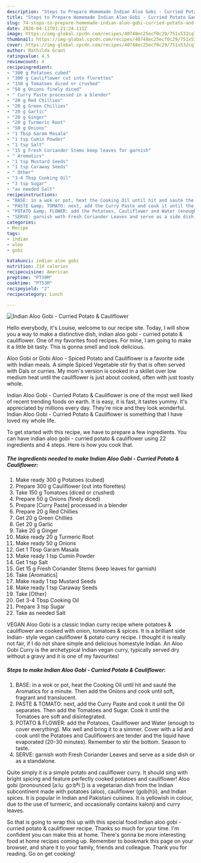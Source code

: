 ```yaml
---
description: "Steps to Prepare Homemade Indian Aloo Gobi - Curried Potato &amp;amp; Cauliflower"
title: "Steps to Prepare Homemade Indian Aloo Gobi - Curried Potato &amp;amp; Cauliflower"
slug: 74-steps-to-prepare-homemade-indian-aloo-gobi-curried-potato-and-amp-cauliflower
date: 2020-04-11T01:21:24.111Z
image: https://img-global.cpcdn.com/recipes/40748ec25ecf0c29/751x532cq70/indian-aloo-gobi-curried-potato-cauliflower-recipe-main-photo.jpg
thumbnail: https://img-global.cpcdn.com/recipes/40748ec25ecf0c29/751x532cq70/indian-aloo-gobi-curried-potato-cauliflower-recipe-main-photo.jpg
cover: https://img-global.cpcdn.com/recipes/40748ec25ecf0c29/751x532cq70/indian-aloo-gobi-curried-potato-cauliflower-recipe-main-photo.jpg
author: Mathilda Grant
ratingvalue: 4.5
reviewcount: 4
recipeingredient:
- "300 g Potatoes cubed"
- "300 g Cauliflower cut into florettes"
- "150 g Tomatoes diced or crushed"
- "50 g Onions finely diced"
- " Curry Paste processed in a blender"
- "20 g Red Chillies"
- "20 g Green Chillies"
- "20 g Garlic"
- "20 g Ginger"
- "20 g Turmeric Root"
- "50 g Onions"
- "1 Tbsp Garam Masala"
- "1 tsp Cumin Powder"
- "1 tsp Salt"
- "15 g Fresh Coriander Stems keep leaves for garnish"
- " Aromatics"
- "1 tsp Mustard Seeds"
- "1 tsp Caraway Seeds"
- " Other"
- "3-4 Tbsp Cooking Oil"
- "3 tsp Sugar"
- "as needed Salt"
recipeinstructions:
- "BASE: in a wok or pot, heat the Cooking Oil until hit and sauté the Aromatics for a minute. Then add the Onions and cook until soft, fragrant and translucent."
- "PASTE &amp; TOMATO: next, add the Curry Paste and cook it until the Oil separates. Then add the Tomatoes and Sugar. Cook it until the Tomatoes are soft and disintegrated."
- "POTATO &amp; FLOWER: add the Potatoes, Cauliflower and Water (enough to cover everything). Mix well and bring it to a simmer. Cover with a lid and cook until the Potatoes and Cauliflowers are tender and the liquid have evaporated (20-30 minutes). Remember to stir the bottom. Season to taste."
- "SERVE: garnish woth Fresh Coriander Leaves and serve as a side dish or as a standalone."
categories:
- Recipe
tags:
- indian
- aloo
- gobi

katakunci: indian aloo gobi 
nutrition: 214 calories
recipecuisine: American
preptime: "PT39M"
cooktime: "PT53M"
recipeyield: "2"
recipecategory: Lunch

---
```



![Indian Aloo Gobi - Curried Potato &amp; Cauliflower](https://img-global.cpcdn.com/recipes/40748ec25ecf0c29/751x532cq70/indian-aloo-gobi-curried-potato-cauliflower-recipe-main-photo.jpg)

Hello everybody, it's Louise, welcome to our recipe site. Today, I will show you a way to make a distinctive dish, indian aloo gobi - curried potato &amp; cauliflower. One of my favorites food recipes. For mine, I am going to make it a little bit tasty. This is gonna smell and look delicious.

Aloo Gobi or Gobi Aloo - Spiced Potato and Cauliflower is a favorite side with Indian meals. A simple Spiced Vegetable stir fry that is often served with Dals or curries. My mom&#39;s version is cooked in a skillet over low medium heat until the cauliflower is just about cooked, often with just toasty whole.

Indian Aloo Gobi - Curried Potato &amp; Cauliflower is one of the most well liked of recent trending foods on earth. It is easy, it is fast, it tastes yummy. It's appreciated by millions every day. They're nice and they look wonderful. Indian Aloo Gobi - Curried Potato &amp; Cauliflower is something that I have loved my whole life.


To get started with this recipe, we have to prepare a few ingredients. You can have indian aloo gobi - curried potato &amp; cauliflower using 22 ingredients and 4 steps. Here is how you cook that.

<!--inarticleads1-->

##### The ingredients needed to make Indian Aloo Gobi - Curried Potato &amp; Cauliflower:

1. Make ready 300 g Potatoes (cubed)
1. Prepare 300 g Cauliflower (cut into florettes)
1. Take 150 g Tomatoes (diced or crushed)
1. Prepare 50 g Onions (finely diced)
1. Prepare  [Curry Paste] processed in a blender
1. Prepare 20 g Red Chillies
1. Get 20 g Green Chillies
1. Get 20 g Garlic
1. Take 20 g Ginger
1. Make ready 20 g Turmeric Root
1. Make ready 50 g Onions
1. Get 1 Tbsp Garam Masala
1. Make ready 1 tsp Cumin Powder
1. Get 1 tsp Salt
1. Get 15 g Fresh Coriander Stems (keep leaves for garnish)
1. Take  [Aromatics]
1. Make ready 1 tsp Mustard Seeds
1. Make ready 1 tsp Caraway Seeds
1. Take  [Other]
1. Get 3-4 Tbsp Cooking Oil
1. Prepare 3 tsp Sugar
1. Take as needed Salt


VEGAN Aloo Gobi is a classic Indian curry recipe where potatoes &amp; cauliflower are cooked with onion, tomatoes &amp; spices. It is a brilliant side Indian- style vegan cauliflower &amp; potato curry recipe. I thought it is really not fair, if I do not share simple and delicious homestyle Indian. An Aloo Gobi Curry is the archetypical Indian vegan curry, typically served dry without a gravy and it is one of my favourites! 

<!--inarticleads2-->

##### Steps to make Indian Aloo Gobi - Curried Potato &amp; Cauliflower:

1. BASE: in a wok or pot, heat the Cooking Oil until hit and sauté the Aromatics for a minute. Then add the Onions and cook until soft, fragrant and translucent.
1. PASTE &amp; TOMATO: next, add the Curry Paste and cook it until the Oil separates. Then add the Tomatoes and Sugar. Cook it until the Tomatoes are soft and disintegrated.
1. POTATO &amp; FLOWER: add the Potatoes, Cauliflower and Water (enough to cover everything). Mix well and bring it to a simmer. Cover with a lid and cook until the Potatoes and Cauliflowers are tender and the liquid have evaporated (20-30 minutes). Remember to stir the bottom. Season to taste.
1. SERVE: garnish woth Fresh Coriander Leaves and serve as a side dish or as a standalone.


Quite simply it is a simple potato and cauliflower curry. It should sing with bright spicing and feature perfectly cooked potatoes and cauliflower! Aloo gobi (pronounced [aːluː ɡɔːbʱiː]) is a vegetarian dish from the Indian subcontinent made with potatoes (aloo), cauliflower (gob(h)i), and Indian spices. It is popular in Indian and Pakistani cuisines. It is yellowish in colour, due to the use of turmeric, and occasionally contains kalonji and curry leaves. 

So that is going to wrap this up with this special food indian aloo gobi - curried potato &amp; cauliflower recipe. Thanks so much for your time. I'm confident you can make this at home. There's gonna be more interesting food at home recipes coming up. Remember to bookmark this page on your browser, and share it to your family, friends and colleague. Thank you for reading. Go on get cooking!
